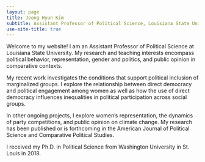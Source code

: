 ```yaml
---
layout: page
title: Jeong Hyun Kim
subtitle: Assistant Professor of Political Science, Louisiana State University
use-site-title: true
---
```


<p> Welcome to my website! I am an Assistant Professor of Political Science at Louisiana State University. My research and teaching interests encompass political behavior, representation, gender and politics, and public opinion in comparative contexts. </p>

<p> My recent work investigates the conditions that support political inclusion of marginalized groups. I explore the relationship between direct democracy and political engagement among women as well as how the use of direct democracy influences inequalities in political participation across social groups.</p>

<p>In other ongoing projects, I explore women’s representation, the dynamics of party competitions, and public opinion on climate change. My research has been published or is forthcoming in the American Journal of Political Science and Comparative Political Studies.</p>

<p>I received my Ph.D. in Political Science from Washington University in St. Louis in 2018.</p>
